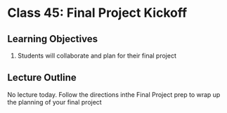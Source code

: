 Class 45: Final Project Kickoff
=====================================

## Learning Objectives
1. Students will collaborate and plan for their final project

## Lecture Outline

No lecture today. Follow the directions inthe Final Project prep to 
wrap up the planning of your final project
